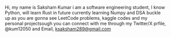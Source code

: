 Hi, my name is Saksham Kumar
i am a software engineering student, I know Python, will learn Rust in future
currently learning Numpy and DSA
buckle up as you are gonna see LeetCode problems, kaggle codes and my personal projectsough
you can connect with me through my Twitter/X prfile, @kum12050 and Email, ksaksham289@gmail.com
